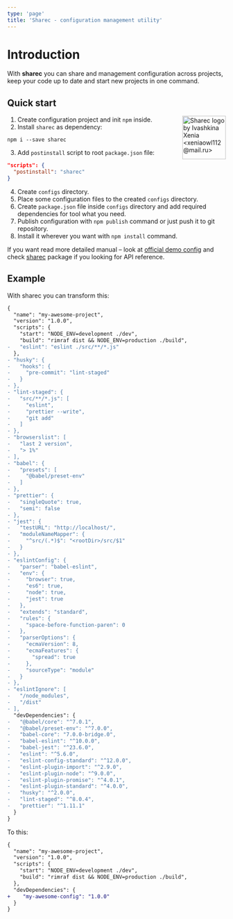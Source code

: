 ```yaml
---
type: 'page'
title: 'Sharec - configuration management utility'
---
```


# Introduction

With **sharec** you can share and management configuration across projects,
keep your code up to date and start new projects in one command.

## Quick start

<img src="https://raw.githubusercontent.com/lamartire/sharec/09bdf916b6d553dbe57d686154daafd3de0d2979/public/logo-alt.svg" alt="Sharec logo by Ivashkina Xenia <xeniaowl112@mail.ru>" align="right" width="100">

1. Create configuration project and init `npm` inside.
2. Install `sharec` as dependency:

```shell
npm i --save sharec
```

3. Add `postinstall` script to root `package.json` file:

```json
"scripts": {
  "postinstall": "sharec"
}
```

4. Create `configs` directory.
5. Place some configuration files to the created `configs` directory.
6. Create `package.json` file inside `configs` directory and add required dependencies for tool what you need.
7. Publish configuration with `npm publish` command or just push it to git repository.
8. Install it wherever you want with `npm install` command.

If you want read more detailed manual – look at [official demo config](https://github.com/lamartire/sharec/tree/master/packages/sharec-demo-config)
and check [sharec](https://github.com/lamartire/sharec/tree/master/packages/sharec) package if you looking for API reference.

## Example

With sharec you can transform this:

```diff
{
  "name": "my-awesome-project",
  "version": "1.0.0",
  "scripts": {
    "start": "NODE_ENV=development ./dev",
    "build": "rimraf dist && NODE_ENV=production ./build",
-   "eslint": "eslint ./src/**/*.js"
  },
- "husky": {
-   "hooks": {
-     "pre-commit": "lint-staged"
-   }
- },
- "lint-staged": {
-   "src/**/*.js": [
-     "eslint",
-     "prettier --write",
-     "git add"
-   ]
- },
- "browserslist": [
-   "last 2 version",
-   "> 1%"
- ],
- "babel": {
-   "presets": [
-     "@babel/preset-env"
-   ]
- },
- "prettier": {
-   "singleQuote": true,
-   "semi": false
- },
- "jest": {
-   "testURL": "http://localhost/",
-   "moduleNameMapper": {
-     "^src/(.*)$": "<rootDir>/src/$1"
-   }
- },
- "eslintConfig": {
-   "parser": "babel-eslint",
-   "env": {
-     "browser": true,
-     "es6": true,
-     "node": true,
-     "jest": true
-   },
-   "extends": "standard",
-   "rules": {
-     "space-before-function-paren": 0
-   },
-   "parserOptions": {
-     "ecmaVersion": 8,
-     "ecmaFeatures": {
-       "spread": true
-     },
-     "sourceType": "module"
-   }
- },
- "eslintIgnore": [
-   "/node_modules",
-   "/dist"
- ],
  "devDependencies": {
-   "@babel/core": "^7.0.1",
-   "@babel/preset-env": "^7.0.0",
-   "babel-core": "7.0.0-bridge.0",
-   "babel-eslint": "^10.0.0",
-   "babel-jest": "^23.6.0",
-   "eslint": "^5.6.0",
-   "eslint-config-standard": "^12.0.0",
-   "eslint-plugin-import": "^2.9.0",
-   "eslint-plugin-node": "^9.0.0",
-   "eslint-plugin-promise": "^4.0.1",
-   "eslint-plugin-standard": "^4.0.0",
-   "husky": "^2.0.0",
-   "lint-staged": "^8.0.4",
-   "prettier": "^1.11.1"
  }
}
```

To this:

```diff
{
  "name": "my-awesome-project",
  "version": "1.0.0",
  "scripts": {
    "start": "NODE_ENV=development ./dev",
    "build": "rimraf dist && NODE_ENV=production ./build",
  },
  "devDependencies": {
+    "my-awesome-config": "1.0.0"
  }
}
```
